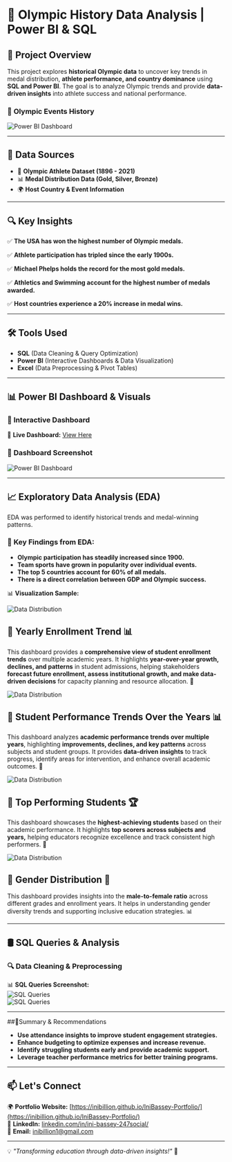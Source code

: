 # 🏅 Olympic History Data Analysis | Power BI & SQL  

## 📌 Project Overview 
This project explores **historical Olympic data** to uncover key trends in medal distribution, **athlete performance, and country dominance** using **SQL and Power BI**.
The goal is to analyze Olympic trends and provide **data-driven insights** into athlete success and national performance.  

### 📸 **Olympic Events History**  
![Power BI Dashboard](https://github.com/Inibillion/Olympic-History/blob/main/Olympic%20canva.png)

---

## 📂 Data Sources  
- 🏅 **Olympic Athlete Dataset (1896 - 2021)**
- 📊 **Medal Distribution Data (Gold, Silver, Bronze)**  
- 🌍 **Host Country & Event Information**  

---

## 🔍 Key Insights 
✅ **The USA has won the highest number of Olympic medals.**

✅ **Athlete participation has tripled since the early 1900s.** 

✅ **Michael Phelps holds the record for the most gold medals.**

✅ **Athletics and Swimming account for the highest number of medals awarded.** 

✅ **Host countries experience a 20% increase in medal wins.**   

---

## 🛠 Tools Used  
- **SQL** (Data Cleaning & Query Optimization)  
- **Power BI** (Interactive Dashboards & Data Visualization)  
- **Excel** (Data Preprocessing & Pivot Tables)  

---

## 📊 Power BI Dashboard & Visuals  
### 📌 **Interactive Dashboard**  
🔗 **Live Dashboard:** [View Here](https://yourpowerbidashboard.com)  

### 📸 **Dashboard Screenshot**  
![Power BI Dashboard](https://github.com/Inibillion/Olympic-History/blob/main/Olympic%20pix%201.png)  

---

## 📈 Exploratory Data Analysis (EDA)  
EDA was performed to identify historical trends and medal-winning patterns.  
### 🔹 **Key Findings from EDA:**  
- **Olympic participation has steadily increased since 1900.**
- **Team sports have grown in popularity over individual events.**
- **The top 5 countries account for 60% of all medals.**
- **There is a direct correlation between GDP and Olympic success.**  

📊 **Visualization Sample:** 

![Data Distribution](https://github.com/Inibillion/Recbini-Academy-/blob/main/yearly%20enroll%20trend.png) 
## 📌 Yearly Enrollment Trend 📊 
This dashboard provides a **comprehensive view of student enrollment trends** over multiple academic years. It highlights **year-over-year growth, declines, and patterns** in student admissions, helping stakeholders **forecast future enrollment, assess institutional growth, and make data-driven decisions** for capacity planning and resource allocation. 🚀  

![Data Distribution](https://github.com/Inibillion/Recbini-Academy-/blob/main/line%20RB.png)
## 📌 Student Performance Trends Over the Years 📊
This dashboard analyzes **academic performance trends over multiple years**, highlighting **improvements, declines, and key patterns** across subjects and student groups. It provides **data-driven insights** to track progress, identify areas for intervention, and enhance overall academic outcomes. 🚀 

![Data Distribution](https://github.com/Inibillion/Recbini-Academy-/blob/main/Bar%20chat%20RB.png)
## 📌 Top Performing Students 🏆
This dashboard showcases the **highest-achieving students** based on their academic performance. It highlights **top scorers across subjects and years,** helping educators recognize excellence and track consistent high performers. 🚀

![Data Distribution](https://github.com/Inibillion/Recbini-Academy-/blob/main/Pie%20chat%20RB.png)
## 📌 Gender Distribution 👥 
This dashboard provides insights into the **male-to-female ratio** across different grades and enrollment years. It helps in understanding gender diversity trends and supporting inclusive education strategies. 📊 

---

## 🛢️ SQL Queries & Analysis  
### **🔍 Data Cleaning & Preprocessing**  

📊 **SQL Queries Screenshot:**  
![SQL Queries](https://github.com/Inibillion/Recbini-Academy-/blob/main/RB%20SQL.png)  
![SQL Queries](https://github.com/Inibillion/Recbini-Academy-/blob/main/RB%20SQL%201.png) 


---

##📌Summary & Recommendations
- **Use attendance insights to improve student engagement strategies.**
- **Enhance budgeting to optimize expenses and increase revenue.**
- **Identify struggling students early and provide academic support.**
- **Leverage teacher performance metrics for better training programs.**  

---

## 📫 **Let's Connect**
🌍 **Portfolio Website:** [https://inibillion.github.io/IniBassey-Portfolio/](https://inibillion.github.io/IniBassey-Portfolio/)  
🔗 **LinkedIn:** [linkedin.com/in/ini-bassey-247social/](https://www.linkedin.com/in/ini-bassey-247social/)  
📩 **Email:** [inibillion1@gmail.com](https://mail.google.com/mail/u/0/#inbox)

---

💡 *"Transforming education through data-driven insights!"* 🚀 

